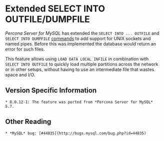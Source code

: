 # Extended SELECT INTO OUTFILE/DUMPFILE

*Percona Server for MySQL* has extended the `SELECT INTO ... OUTFILE` and `SELECT INTO
DUMPFILE` [commands](http://dev.mysql.com/doc/refman/8.0/en/select-into.html)
to add support for UNIX sockets and named pipes. Before this was implemented
the database would return an error for such files.

This feature allows using `LOAD DATA LOCAL INFILE` in combination with
`SELECT INTO OUTFILE` to quickly load multiple partitions across the network
or in other setups, without having to use an intermediate file that wastes
space and I/O.

## Version Specific Information

    * 8.0.12-1: The feature was ported from *Percona Server for MySQL* 5.7.

## Other Reading

    * *MySQL* bug: [#44835](http://bugs.mysql.com/bug.php?id=44835)

